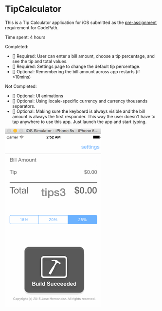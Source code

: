 # TipCalculator

This is a Tip Calculator application for iOS submitted as the [pre-assignment](https://gist.github.com/timothy1ee/7747214) requirement for CodePath.

Time spent: 4 hours

Completed:

* [] Required: User can enter a bill amount, choose a tip percentage, and see the tip and total values.
* [] Required: Settings page to change the default tip percentage.
* [] Optional: Remembering the bill amount across app restarts (if <10mins)

Not Completed:
* [] Optional: UI animations
* [] Optional: Using locale-specific currency and currency thousands separators.
* [] Optional: Making sure the keyboard is always visible and the bill amount is always the first responder. This way the user doesn't have to tap anywhere to use this app. Just launch the app and start typing.

![Video Walkthrough](video.gif)
